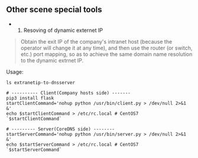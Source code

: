 ## Other scene special tools

- 1. Resoving of dynamic externet IP

> Obtain the exit IP of the company's intranet host (because the operator will change it at any time), and then use the router (or switch, etc.) port mapping, so as to achieve the same domain name resolution to the dynamic extrnet IP.

Usage:
```
ls extranetip-to-dnsserver

# ---------- Client(Company hosts side) -------
pip3 install flask
startClientCommand='nohup python /usr/bin/client.py > /dev/null 2>&1 &'
echo $startClientCommand > /etc/rc.local # CentOS7
`$startClientCommand`

# --------- Server(CoreDNS side) --------
startServerCommand='nohup python /usr/bin/server.py > /dev/null 2>&1 &'
echo $startServerCommand > /etc/rc.local # CentOS7
`$startServerCommand`
```

